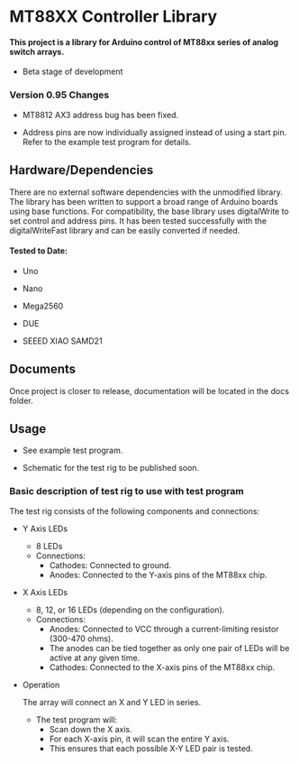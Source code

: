 # MT88XX Controller Library 

#### This project is a library for Arduino control of MT88xx series of analog switch arrays. 


*  Beta stage of development





### Version 0.95 Changes
* MT8812 AX3 address bug has been fixed.
	 
* Address pins are now individually assigned instead of using a start pin. Refer to the example test program for details.



## Hardware/Dependencies 

There are no external software dependencies with the unmodified library. The library has been written to support a broad range of Arduino boards using base functions. For compatibility, the base library uses digitalWrite to set control and address pins. It has been tested successfully with the digitalWriteFast library and can be easily converted if needed.

#### Tested to Date:
* Uno

* Nano

* Mega2560

* DUE

* SEEED XIAO SAMD21



## Documents

Once project is closer to release, documentation will be located in the docs folder.

## Usage

* See example test program.

* Schematic for the test rig to be published soon.

### Basic description of test rig to use with test program

The test rig consists of the following components and connections:

* Y Axis LEDs
	*  8 LEDs
	*  Connections:
		*  Cathodes: Connected to ground.
		*  Anodes: Connected to the Y-axis pins of the MT88xx chip.

* X Axis LEDs
	* 8, 12, or 16 LEDs (depending on the configuration).
	* Connections:
		* Anodes: Connected to VCC through a current-limiting resistor 	(300-470 ohms).
		* The anodes can be tied together as only one pair of LEDs 	will be active at any given time.
		*  Cathodes: Connected to the X-axis pins of the MT88xx chip.

* Operation

 	The array will connect an X and Y LED in series.
  * The test program will:
      * Scan down the X axis.
      * For each X-axis pin, it will scan the entire Y axis.
      * This ensures that each possible X-Y LED pair is tested.

